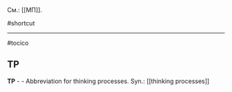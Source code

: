 См.: [[МП]].

#shortcut




<hr/>

#tocico

## TP

<b>TP</b> -  - Abbreviation for thinking processes. 
Syn.: [[thinking processes]]


